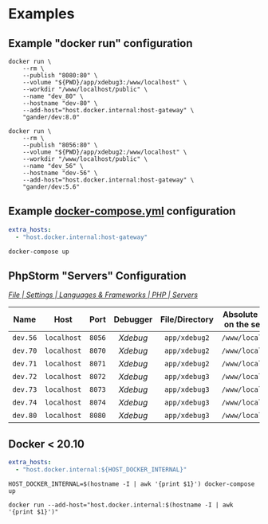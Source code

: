 # Examples

## Example "docker run" configuration

```shell
docker run \
    --rm \
    --publish "8080:80" \
    --volume "${PWD}/app/xdebug3:/www/localhost" \
    --workdir "/www/localhost/public" \
    --name "dev_80" \
    --hostname "dev-80" \
    --add-host="host.docker.internal:host-gateway" \
    "gander/dev:8.0"
```

```shell
docker run \
    --rm \
    --publish "8056:80" \
    --volume "${PWD}/app/xdebug2:/www/localhost" \
    --workdir "/www/localhost/public" \
    --name "dev_56" \
    --hostname "dev-56" \
    --add-host="host.docker.internal:host-gateway" \
    "gander/dev:5.6"
```

## Example [docker-compose.yml](docker-compose.yml) configuration

```yaml
extra_hosts:
  - "host.docker.internal:host-gateway"
```
```shell
docker-compose up
```

## PhpStorm "Servers" Configuration

_[File | Settings | Languages & Frameworks | PHP | Servers](jetbrains://PhpStorm/settings?name=Languages+%26+Frameworks--PHP--Servers)_

|Name|Host|Port|Debugger|File/Directory|Absolute path on the server|
|:---:|:---:|:---:|:---:|:---:|:---:|
|`dev.56`|`localhost`|`8056`|_Xdebug_|`app/xdebug2`|`/www/localhost`|
|`dev.70`|`localhost`|`8070`|_Xdebug_|`app/xdebug2`|`/www/localhost`|
|`dev.71`|`localhost`|`8071`|_Xdebug_|`app/xdebug2`|`/www/localhost`|
|`dev.72`|`localhost`|`8072`|_Xdebug_|`app/xdebug3`|`/www/localhost`|
|`dev.73`|`localhost`|`8073`|_Xdebug_|`app/xdebug3`|`/www/localhost`|
|`dev.74`|`localhost`|`8074`|_Xdebug_|`app/xdebug3`|`/www/localhost`|
|`dev.80`|`localhost`|`8080`|_Xdebug_|`app/xdebug3`|`/www/localhost`|

## Docker < 20.10

```yaml
extra_hosts:
  - "host.docker.internal:${HOST_DOCKER_INTERNAL}"
```
```shell
HOST_DOCKER_INTERNAL=$(hostname -I | awk '{print $1}') docker-compose up
```
```shell
docker run --add-host="host.docker.internal:$(hostname -I | awk '{print $1}')"
```